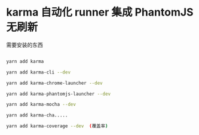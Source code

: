 # karma 自动化 runner 集成 PhantomJS 无刷新

需要安装的东西  

```sh

yarn add karma 

yarn add karma-cli --dev

yarn add karma-chrome-launcher --dev

yarn add karma-phantomjs-launcher --dev

yarn add karma-mocha --dev

yarn add karma-cha.....

yarn add karma-coverage --dev  (覆盖率)



```